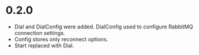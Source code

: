 # 0.2.0
- Dial and DialConfig were added. DialConfig used to configure RabbitMQ connection settings.
- Config stores only reconnect options.
- Start replaced with Dial.